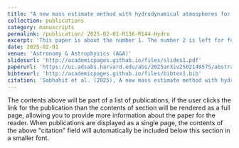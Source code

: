 ```yaml
---
title: "A new mass estimate method with hydrodynamical atmospheres for very massive WNh stars"
collection: publications
category: manuscripts
permalink: /publication/ 2025-02-01-R136-R144-Hydro
excerpt: 'This paper is about the number 1. The number 2 is left for future work.'
date: 2025-02-01
venue: 'Astronomy & Astrophysics (A&A)'
slidesurl: 'http://academicpages.github.io/files/slides1.pdf'
paperurl: 'https://ui.adsabs.harvard.edu/abs/2025arXiv250214957S/abstract'
bibtexurl: 'http://academicpages.github.io/files/bibtex1.bib'
citation: 'Sabhahit et al. (2025), A new mass estimate method with hydrodynamical atmospheres for very massive WNh stars, A&A'
---
```

The contents above will be part of a list of publications, if the user clicks the link for the publication than the contents of section will be rendered as a full page, allowing you to provide more information about the paper for the reader. When publications are displayed as a single page, the contents of the above "citation" field will automatically be included below this section in a smaller font.
